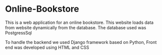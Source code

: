 # Online-Bookstore

This is a web application for an online bookstore.
This website loads data from website dynamically from the database.
The database used was PostgressSql

To handle the backend we used Django framework based on Python,
Front end was developed using HTML and CSS
